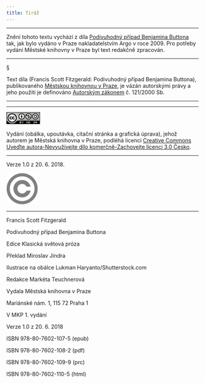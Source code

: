 ```yaml
---
title: Tiráž
---
```


***

Znění tohoto textu vychází z díla [Podivuhodný případ Benjamina Buttona](https://search.mlp.cz/cz/titul/podivuhodny-pripad-benjamina-buttona/2775321/) tak, jak bylo vydáno v Praze nakladatelstvím Argo v roce 2009. Pro potřeby vydání Městské knihovny v Praze byl text redakčně zpracován.

  

  

* * *

  

§

Text díla (Francis Scott Fitzgerald: Podivuhodný případ Benjamina Buttona), publikovaného [Městskou knihovnou v Praze](https://www.mlp.cz/cz/), je vázán autorskými právy a jeho použití je definováno [Autorským zákonem](https://www.mkcr.cz/predpisy-zakonu-709.html) č. 121/2000 Sb.

* * *

  

  

* * *

  

[![](./resources/image001.jpg)](http://creativecommons.org/licenses/by-nc-sa/3.0/cz/)

Vydání (obálka, upoutávka, citační stránka a grafická úprava), jehož autorem je Městská knihovna v Praze, podléhá licenci [Creative Commons Uveďte autora-Nevyužívejte dílo komerčně-Zachovejte licenci 3.0 Česko](https://creativecommons.org/licenses/by-nc-sa/3.0/cz/).

* * *

  

  

Verze 1.0 z 20. 6. 2018.

  

![](./resources/image002.png)


***

Francis Scott Fitzgerald

Podivuhodný případ Benjamina Buttona

Edice Klasická světová próza

  

Překlad Miroslav Jindra

  

Ilustrace na obálce Lukman Haryanto/Shutterstock.com

  

Redakce Markéta Teuchnerová

  

Vydala Městská knihovna v Praze

  

Mariánské nám. 1, 115 72 Praha 1

  

V MKP 1. vydání

  

Verze 1.0 z 20. 6. 2018

  

ISBN 978-80-7602-107-5 (epub)

  

ISBN 978-80-7602-108-2 (pdf)

  

ISBN 978-80-7602-109-9 (prc)

  

ISBN 978-80-7602-110-5 (html)
